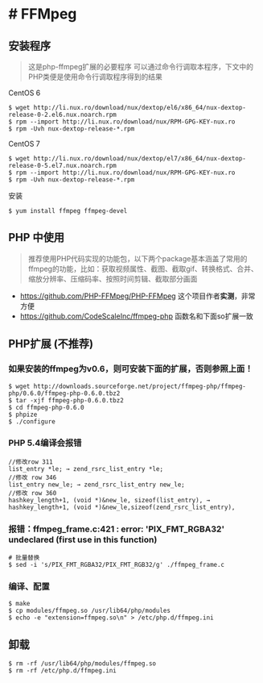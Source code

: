 # # FFMpeg

## 安装程序

> 这是php-ffmpeg扩展的必要程序
> 可以通过命令行调取本程序，下文中的PHP类便是使用命令行调取程序得到的结果

CentOS 6 
 
```
$ wget http://li.nux.ro/download/nux/dextop/el6/x86_64/nux-dextop-release-0-2.el6.nux.noarch.rpm
$ rpm --import http://li.nux.ro/download/nux/RPM-GPG-KEY-nux.ro
$ rpm -Uvh nux-dextop-release-*.rpm
```

CentOS 7 

```
$ wget http://li.nux.ro/download/nux/dextop/el7/x86_64/nux-dextop-release-0-5.el7.nux.noarch.rpm
$ rpm --import http://li.nux.ro/download/nux/RPM-GPG-KEY-nux.ro
$ rpm -Uvh nux-dextop-release-*.rpm

```

安装

```
$ yum install ffmpeg ffmpeg-devel
```

## PHP 中使用

> 推荐使用PHP代码实现的功能包，以下两个package基本涵盖了常用的ffmpeg的功能，比如：获取视频属性、截图、截取gif、转换格式、合并、缩放分辨率、压缩码率、按照时间剪辑、截取部分画面

- https://github.com/PHP-FFMpeg/PHP-FFMpeg  这个项目作者**实测**，非常方便
- https://github.com/CodeScaleInc/ffmpeg-php 函数名和下面so扩展一致


## PHP扩展 (不推荐)

### 如果安装的ffmpeg为v0.6，则可安装下面的扩展，否则参照上面！

```
$ wget http://downloads.sourceforge.net/project/ffmpeg-php/ffmpeg-php/0.6.0/ffmpeg-php-0.6.0.tbz2
$ tar -xjf ffmpeg-php-0.6.0.tbz2
$ cd ffmpeg-php-0.6.0
$ phpize
$ ./configure
```

### PHP 5.4编译会报错

```
//修改row 311
list_entry *le; → zend_rsrc_list_entry *le;
//修改 row 346
list_entry new_le; → zend_rsrc_list_entry new_le;
//修改 row 360
hashkey_length+1, (void *)&new_le, sizeof(list_entry), → hashkey_length+1, (void *)&new_le,sizeof(zend_rsrc_list_entry),
```

### 报错：ffmpeg_frame.c:421 : error: 'PIX_FMT_RGBA32' undeclared (first use in this function)

```
# 批量替换
$ sed -i 's/PIX_FMT_RGBA32/PIX_FMT_RGB32/g' ./ffmpeg_frame.c
```

### 编译、配置
```
$ make
$ cp modules/ffmpeg.so /usr/lib64/php/modules
$ echo -e "extension=ffmpeg.so\n" > /etc/php.d/ffmpeg.ini
```

## 卸载
```
$ rm -rf /usr/lib64/php/modules/ffmpeg.so
$ rm -rf /etc/php.d/ffmpeg.ini
```
